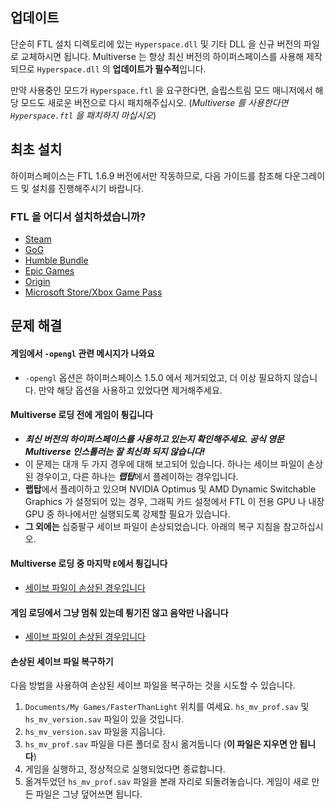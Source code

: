 ## 업데이트

단순히 FTL 설치 디렉토리에 있는  `Hyperspace.dll` 및 기타 DLL 을 신규 버전의 파일로 교체하시면 됩니다. Multiverse 는 항상 최신 버전의 하이퍼스페이스를 사용해 제작되므로 `Hyperspace.dll` 의 **업데이트가 필수적**입니다.

만약 사용중인 모드가 `Hyperspace.ftl` 을 요구한다면, 슬립스트림 모드 매니저에서 해당 모드도 새로운 버전으로 다시 패치해주십시오. (*Multiverse 를 사용한다면 `Hyperspace.ftl` 을 패치하지 마십시오*)

## 최초 설치

하이퍼스페이스는 FTL 1.6.9 버전에서만 작동하므로, 다음 가이드를 참조해 다운그레이드 및 설치를 진행해주시기 바랍니다.

### FTL 을 어디서 설치하셨습니까?

- [Steam](./steam-install)
- [GoG](./gog-install)
- [Humble Bundle](./humble-install)
- [Epic Games](./other-install#epic)
- [Origin](./other-install#origin)
- [Microsoft Store/Xbox Game Pass](./other-install#microsoft-storexbox-game-pass)

## 문제 해결

#### 게임에서 `-opengl` 관련 메시지가 나와요
- `-opengl` 옵션은 하이퍼스페이스 1.5.0 에서 제거되었고, 더 이상 필요하지 않습니다. 만약 해당 옵션을 사용하고 있었다면 제거해주세요.

#### Multiverse 로딩 전에 게임이 튕깁니다
- ***최신 버전의 하이퍼스페이스를 사용하고 있는지 확인해주세요. 공식 영문 Multiverse 인스톨러는 잘 최신화 되지 않습니다!***
- 이 문제는 대개 두 가지 경우에 대해 보고되어 있습니다. 하나는 세이브 파일이 손상된 경우이고, 다른 하나는 ***랩탑***에서 플레이하는 경우입니다.
- **랩탑**에서 플레이하고 있으며 NVIDIA Optimus 및 AMD Dynamic Switchable Graphics 가 설정되어 있는 경우, 그래픽 카드 설정에서 FTL 이 전용 GPU 나 내장 GPU 중 하나에서만 실행되도록 강제할 필요가 있습니다.
- **그 외에는** 십중팔구 세이브 파일이 손상되었습니다. 아래의 복구 지침을 참고하십시오.

#### Multiverse 로딩 중 마지막 `E`에서 튕깁니다
- [세이브 파일이 손상된 경우입니다](#손상된-세이브-파일-복구하기)

#### 게임 로딩에서 그냥 멈춰 있는데 튕기진 않고 음악만 나옵니다
- [세이브 파일이 손상된 경우입니다](#손상된-세이브-파일-복구하기)

#### 손상된 세이브 파일 복구하기
다음 방법을 사용하여 손상된 세이브 파일을 복구하는 것을 시도할 수 있습니다.
1. `Documents/My Games/FasterThanLight` 위치를 여세요. `hs_mv_prof.sav` 및 `hs_mv_version.sav` 파일이 있을 것입니다.
2. `hs_mv_version.sav` 파일을 지웁니다.
3. `hs_mv_prof.sav` 파일을 다른 폴더로 잠시 옮겨둡니다 (**이 파일은 지우면 안 됩니다**)
4. 게임을 실행하고, 정상적으로 실행되었다면 종료합니다.
5. 옮겨두었던 `hs_mv_prof.sav` 파일을 본래 자리로 되돌려놓습니다. 게임이 새로 만든 파일은 그냥 덮어쓰면 됩니다.
